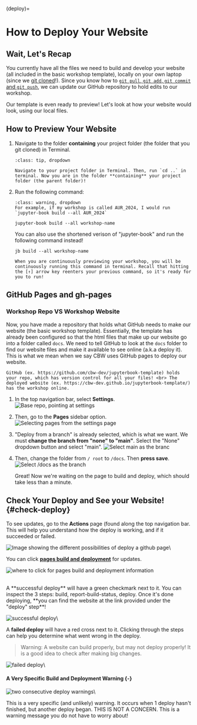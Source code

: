 (deploy)= 
# How to Deploy Your Website


## Wait, Let's Recap

You currently have all the files we need to build and develop your website (all included in the basic workshop template), locally on your own laptop (since we [git cloned](git-clone)!). Since you know how to [`git pull`, `git add`, `git commit` and `git push`](git-commands), we can update our GitHub repository to hold edits to our workshop.

Our template is even ready to preview! Let's look at how your website would look, using our local files.

<!-- Hmmm, maybe this should be a separate section -->

## How to Preview Your Website

1. Navigate to the folder **containing** your project folder (the folder that you git cloned) in Terminal.

    ```{admonition} Alternatively, ...
    :class: tip, dropdown

    Navigate to your project folder in Terminal. Then, run `cd ..` in terminal. Now you are in the folder **containing** your project folder (the parent folder)!
    ```

2. Run the following command:

    ```{admonition} CHANGE "workshop-name" TO YOUR WORKSHOP NAME
    :class: warning, dropdown
    For example, if my workshop is called AUR_2024, I would run `jupyter-book build --all AUR_2024`
    ```

    ```
    jupyter-book build --all workshop-name
    ```

    You can also use the shortened verison of "jupyter-book" and run the following command instead!

    ```
    jb build --all workshop-name
    ```

    ```{tip}
    When you are continuously previewing your workshop, you will be continuously running this command in terminal. Recall that hitting the [↑] arrow key reenters your previous command, so it's ready for you to run!
    ```

## GitHub Pages and gh-pages

### Workshop Repo VS Workshop Website

Now, you have made a repository that holds what GitHub needs to make our website (the basic workshop template). Essentially, the template has already been configured so that the html files that make up our website go into a folder called `docs`. We need to tell GitHub to look at the `docs` folder to find our website files and make it available to see online (a.k.a deploy it). This is what we mean when we say CBW uses GitHub pages to deploy our website.


```{admonition} Distinction
GitHub (ex. https://github.com/cbw-dev/jupyterbook-template) holds your repo, which has version control for all your files! <br> The deployed website (ex. https://cbw-dev.github.io/jupyterbook-template/) has the workshop online.
```

1. In the top navigation bar, select **Settings**.
![Base repo, pointing at settings](../img/git-instruct/github-settings.png)

2. Then, go to the **Pages** sidebar option.
![Selecting pages from the settings page](../img/git-instruct/github-select-pages.png)

3. "Deploy from a branch" is already selected, which is what we want. We must **change the branch from "none" to "main"**. Select the "None" dropdown button and select "main".
![Select main as the branc](../img/git-instruct/github-deploy-main.png)

4. Then, change the folder from `/ root` to `/docs`. Then **press save**.
![Select /docs as the branch](../img/git-instruct/github-deploy-docs.png)
    
    Great! Now we're waiting on the page to build and deploy, which should take less than a minute.
  
## Check Your Deploy and See your Website! {#check-deploy}
        
To see updates, go to the **Actions** page (found along the top navigation bar. This will help you understand how the deploy is working, and if it succeeded or failed.

![Image showing the different possibilities of deploy a github page](../img/git-instruct/github-pages-actions-explained.png)\

You can click <u>**pages build and deployment**</u> for updates.

![where to click for pages build and deployment information](../img/git-instruct/pages-build-and-deployment.png)

<br>
A **successful deploy** will have a green checkmark next to it. You can inspect the 3 steps: build, report-build-status, deploy. Once it's done deploying, **you can find the website at the link provided under the "deploy" step**!

![successful deploy](../img/git-instruct/successful-deploy.png)\

A **failed deploy** will have a red cross next to it. Clicking through the steps can help you determine what went wrong in the deploy.

> Warning: A website can build properly, but may not deploy properly! It is a good idea to check after making big changes.

![failed deploy](../img/git-instruct/failed-deploy.png)\

#### A Very Specific Build and Deployment Warning {-}

![two consecutive deploy warnings](../img/git-instruct/exclamation-point-deploy-warning.png)\

This is a very specific (and unlikely) warning. It occurs when 1 deploy hasn't finished, but another deploy began. THIS IS NOT A CONCERN. This is a warning message you do not have to worry about!